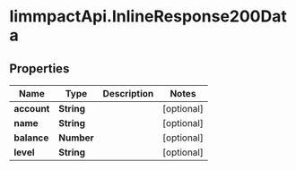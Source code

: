 # IimmpactApi.InlineResponse200Data

## Properties
Name | Type | Description | Notes
------------ | ------------- | ------------- | -------------
**account** | **String** |  | [optional] 
**name** | **String** |  | [optional] 
**balance** | **Number** |  | [optional] 
**level** | **String** |  | [optional] 


